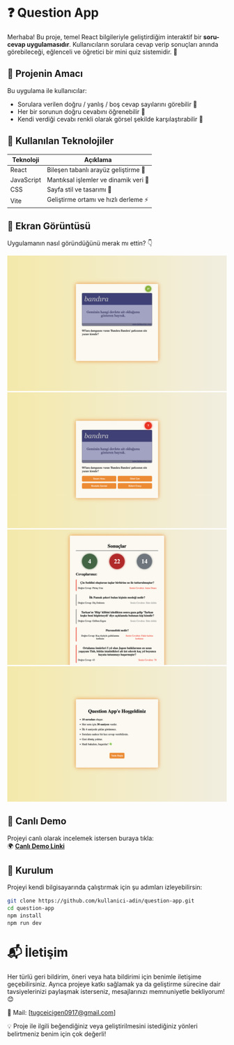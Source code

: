 # ❓ Question App

Merhaba! Bu proje, temel React bilgileriyle geliştirdiğim interaktif bir **soru-cevap uygulamasıdır**. Kullanıcıların sorulara cevap verip sonuçları anında görebileceği, eğlenceli ve öğretici bir mini quiz sistemidir. 🎯

## 🚀 Projenin Amacı

Bu uygulama ile kullanıcılar:

- Sorulara verilen doğru / yanlış / boş cevap sayılarını görebilir 👀
- Her bir sorunun doğru cevabını öğrenebilir 🧠
- Kendi verdiği cevabı renkli olarak görsel şekilde karşılaştırabilir 🎨

## 🔧 Kullanılan Teknolojiler

| Teknoloji  | Açıklama                              |
| ---------- | ------------------------------------- |
| React      | Bileşen tabanlı arayüz geliştirme 🎈  |
| JavaScript | Mantıksal işlemler ve dinamik veri 🔢 |
| CSS        | Sayfa stil ve tasarımı 🎨             |
| Vite       | Geliştirme ortamı ve hızlı derleme ⚡ |

## 📸 Ekran Görüntüsü

Uygulamanın nasıl göründüğünü merak mı ettin? 👇

![Question App Görseli](./src/assets/proje-ss/question-start.png)
![Question App Görseli](./src/assets/proje-ss/question.png)
![Question App Görseli](./src/assets/proje-ss/resultScreen.png)
![Question App Görseli](./src/assets/proje-ss/startscreen.png)

## 🔗 Canlı Demo

Projeyi canlı olarak incelemek istersen buraya tıkla:  
🌍 **[Canlı Demo Linki](https://10question.netlify.app)**

## 📁 Kurulum

Projeyi kendi bilgisayarında çalıştırmak için şu adımları izleyebilirsin:

```bash
git clone https://github.com/kullanici-adin/question-app.git
cd question-app
npm install
npm run dev
```

# 📬 İletişim

Her türlü geri bildirim, öneri veya hata bildirimi için benimle iletişime geçebilirsiniz.
Ayrıca projeye katkı sağlamak ya da geliştirme sürecine dair tavsiyelerinizi paylaşmak isterseniz, mesajlarınızı memnuniyetle bekliyorum! 😊

📧 Mail: [tugceicigen0917@gmail.com]

💡 Proje ile ilgili beğendiğiniz veya geliştirilmesini istediğiniz yönleri belirtmeniz benim için çok değerli!
